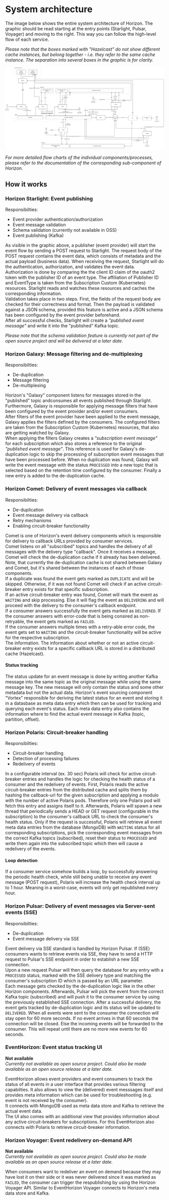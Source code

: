 <!--
Copyright 2024 Deutsche Telekom IT GmbH

SPDX-License-Identifier: Apache-2.0
-->

# System architecture
The image below shows the entire system architecture of Horizon.
The graphic should be read starting at the entry points (Starlight, Pulsar, Voyager) and moving to the right. This way you can follow the high-level flow of each service.  

*Please note that the boxes marked with "Hazelcast" do not show different cache instances, but belong together - i.e. they refer to the same cache instance. The separation into several boxes in the graphic is for clarity.*  

![Architecture](./imgs/Horizon-Architecture-Detail.webp)

*For more detailed flow charts of the individual components/processes, please refer to the documentation of the corresponding sub-component of Horizon.*

## How it works

### Horizon Starlight: Event publishing

Responsibilties:
- Event provider authentication/authorization
- Event message validation
- Schema validation (currently not available in OSS)
- Event publishing (Kafka)

As visible in the graphic above, a publisher (event provider) will start the event flow by sending a POST request to Starlight. The request body of the POST request contains the event data, which consists of metadata and the actual payload (business data). When receiving the request, Starlight will do the authentication, authorization, and validates the event data.  
Authorization is done by comparing the the client ID claim of the oauth2 token with the publisher ID of an event type. The affiliation of Publisher ID and EventType is taken from the Subscription Custom (Kubernetes) resources. Starlight reads and watches these resources and caches the corresponding information.  
Validation takes place in two steps. First, the fields of the request body are checked for their correctness and format. Then the payload is validated against a JSON schema, provided this feature is active and a JSON schema has been configured by the event provider beforehand.  
After all successful checks, Starlight will create a *"published event message"* and write it into the "published" Kafka topic.  

*Please note that the schema validation feature is currently not part of the open source project and will be delivered at a later date.*

### Horizon Galaxy: Message filtering and de-multiplexing

Responsibilties:
- De-duplication
- Message filtering
- De-multiplexing

Horizon's "Galaxy" component listens for messages stored in the "published" topic andconsumes all events published through Starlight. Furthermore, Galaxy is responsible for applying message filters that have been configured by the event provider and/or event consumers.  
After filters of the event provider have been applied to the event message, Galaxy applies the filters defined by the consumers. The configured filters are taken from the Subscription Custom (Kubernetes) resources, that also are getting watched by Galaxy.  
When applying the filters Galaxy creates a *"subscription event message"* for each subscription which also stores a reference to the original *"published event message"*. This reference is used for Galaxy's de-duplication logic to skip the processing of subscription event messages that have been processed before. When no duplication was found, Galaxy will write the event message with the status `PROCESSED` into a new topic that is selected based on the retention time configured by the consumer. Finally a new entry is added to the de-duplication cache. 


### Horizon Comet: Delivery of event messages via callback

Responsibilties:
- De-duplication
- Event message delivery via callback
- Retry mechanisms
- Enabling circuit-breaker functionality

Comet is one of Horizon's event delivery components which is responsible for delivery to callback URLs provided by consumer services.  
Comet listens on all "subscribed" topics and handles the delivery of all messages with the delivery type "callback". Once it receives a message, Comet will check the de-duplication cache if it already has been delivered. Note, that currently the de-duplication cache is not shared between Galaxy and Comet, but it's shared between the instances of each of those components.  
If a duplicate was found the event gets marked as `DUPLICATE` and will be skipped. Otherwise, if it was not found Comet will check if an active circuit-breaker entry exists for that specific subscription.  
If an active circuit-breaker entry was found, Comet will mark the event as `WAITING` and skip processing. Else it will flag the event as `DELIVERING` and will proceed with the delivery to the consumer's callback endpoint.  
If a consumer answers successfully the event gets marked as `DELIVERED`. If the consumer answers with error-code that is being consired as non-retryable, the event gets marked as `FAILED`.  
If the consumer answers multiple times with a retry-able error code, the event gets set to `WAITING` and the circuit-breaker functionality will be active for the respective subscription.  
The information. The information about whether or not an active circuit-breaker entry exists for a specific callback URL is stored in a distributed cache (Hazelcast).

#### Status tracking

The status update for an event message is done by writing another Kafka message into the same topic as the original message while using the same message key. The new message will only contain the status and some other metadata but not the actual data. Horizon's event sourcing component "Vortex" responsible for deriving the latest status for an event and storing it in a datasbase as meta data entry which then can be used for tracking and querying each event's status. Each meta data entry also contains the information where to find the actual event message in Kafka (topic, partition, offset).

### Horizon Polaris: Circuit-breaker handling

Responsibilties:
- Circuit-breaker handling
- Detection of processing failures
- Redelivery of events

In a configurable interval (ex. 30 sec) Polaris will check for active circuit-breaker entries and handles the logic for checking the health status of a consumer and the redelivery of events. First, Polaris reads the active circuit-breaker entries from the distributed cache and splits them by hashing the callback-url for the given subscription and applying a modulo with the number of active Polaris pods. Therefore only one Polaris pod will fetch this entry and assigns itself to it. Afterwards, Polaris will spawn a new thread that periodically sends a HEAD or GET request (configurable in the subscription) to the consumer's callback URL to check the consumer's health status. Only if the request is successful, Polaris will retrieve all event meta data entries from the database (MongoDB) with `WAITING` status for all corresponding subscriptions, pick the corresponding event messages from the correct Kafka topics (subscribed), reset their status to `PROCESSED` and write them again into the subscribed topic which then will cause a redelivery of the events.

#### Loop detection

If a consumer service somehow builds a loop, by successfully answering the periodic health check, while still being unable to receive any event message (POST request), Polaris will increase the health check interval up to 1 hour. Meaning in a worst-case, events will only get republished every hour.

### Horizon Pulsar: Delivery of event messages via Server-sent events (SSE)

Responsibilties:
- De-duplication
- Event message delivery via SSE

Event delivery via SSE standard is handled by Horizon Pulsar. If (SSE) consumers wants to retrieve events via SSE, they have to send a HTTP request to Pulsar's SSE endpoint in order to establish a new SSE connection.  
Upon a new request Pulsar will then query the database for any entry with a `PROCESSED` status, marked with the SSE delivery type and matching the consumer's subscription ID which is passed by an URL parameter.  
Each message gets checked by the de-duplication logic like in the other Horizon components. Afterwards, Pulsar will pick the event from the correct Kafka topic (subscribed) and will push it to the consumer service by using the previously established SSE connection. After a successful delivery, the event gets tracked by de-duplication logic and its status will be updated to `DELIVERED`. When all events were sent to the consumer the connection will stay open for 60 more seconds. If no event arrives in that 60 seconds the connection will be closed. Else the incoming events will be forwarded to the consumer. This will repeat until there are no more new events for 60 seconds. 

### EventHorizon: Event status tracking UI

**Not available**  
*Currently not available as open source project. Could also be made available as an open source release at a later date.*

EventHorizon allows event providers and event consumers to track the status of all events in a user interface that provides various filtering capabilties. It also allows to view the (delivered) event messsages itself and provides meta information which can be used for troubleshooting (e.g. event is not received by the consumer).  
It connects with MongoDB used as meta data store and Kafka to retrieve the actual event data.  
The UI also comes with an additional view that provides information about any active circuit-breakers for subscriptions. For this EventHorizon also connects with Polaris to retrieve circuit-breaker information.

### Horizon Voyager: Event redelivery on-demand API

**Not available**  
*Currently not available as open source project. Could also be made available as an open source release at a later date.*

When consumers want to redeliver an event on demand because they may have lost it on their side or it was never delivered since it was marked as `FAILED`, the consumer can trigger the respublishing by using the Horizon Voyager API. Similar to EventHorizon Voyager connects to Horizon's meta data store and Kafka.